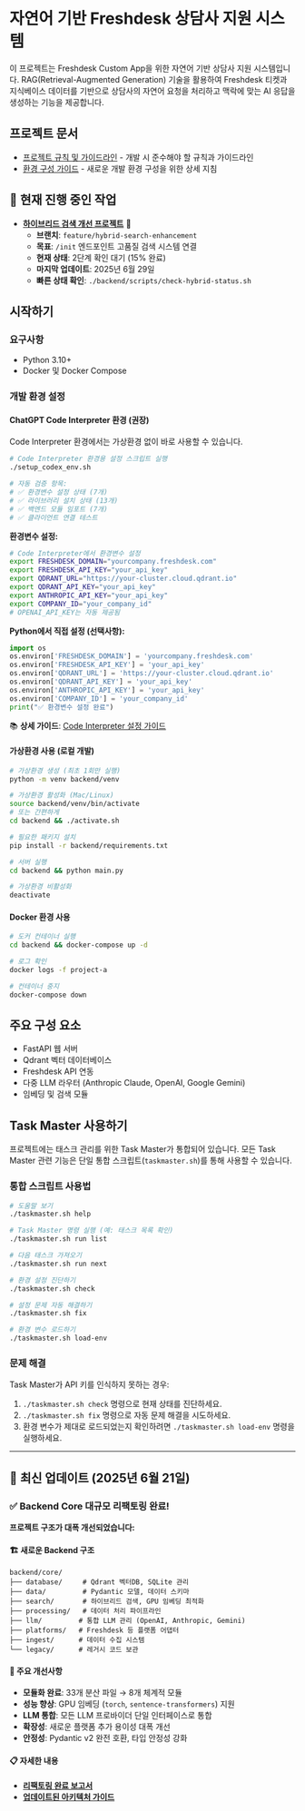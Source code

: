 # 자연어 기반 Freshdesk 상담사 지원 시스템

이 프로젝트는 Freshdesk Custom App을 위한 자연어 기반 상담사 지원 시스템입니다.
RAG(Retrieval-Augmented Generation) 기술을 활용하여 Freshdesk 티켓과 지식베이스 데이터를 기반으로 상담사의 자연어 요청을 처리하고 맥락에 맞는 AI 응답을 생성하는 기능을 제공합니다.

## 프로젝트 문서

- [프로젝트 규칙 및 가이드라인](./PROJECT_RULES.md) - 개발 시 준수해야 할 규칙과 가이드라인
- [환경 구성 가이드](./SETUP.md) - 새로운 개발 환경 구성을 위한 상세 지침

## 🔄 현재 진행 중인 작업

- **[하이브리드 검색 개선 프로젝트](./docs/HYBRID_SEARCH_STATUS.md)** 🚀
  - **브랜치**: `feature/hybrid-search-enhancement`
  - **목표**: `/init` 엔드포인트 고품질 검색 시스템 연결
  - **현재 상태**: 2단계 확인 대기 (15% 완료)
  - **마지막 업데이트**: 2025년 6월 29일
  - **빠른 상태 확인**: `./backend/scripts/check-hybrid-status.sh`

## 시작하기

### 요구사항

- Python 3.10+
- Docker 및 Docker Compose

### 개발 환경 설정

#### ChatGPT Code Interpreter 환경 (권장)

Code Interpreter 환경에서는 가상환경 없이 바로 사용할 수 있습니다.

```bash
# Code Interpreter 환경용 설정 스크립트 실행
./setup_codex_env.sh

# 자동 검증 항목:
# ✅ 환경변수 설정 상태 (7개)
# ✅ 라이브러리 설치 상태 (13개)
# ✅ 백엔드 모듈 임포트 (7개)
# ✅ 클라이언트 연결 테스트
```

**환경변수 설정:**

```bash
# Code Interpreter에서 환경변수 설정
export FRESHDESK_DOMAIN="yourcompany.freshdesk.com"
export FRESHDESK_API_KEY="your_api_key"
export QDRANT_URL="https://your-cluster.cloud.qdrant.io"
export QDRANT_API_KEY="your_api_key"
export ANTHROPIC_API_KEY="your_api_key"
export COMPANY_ID="your_company_id"
# OPENAI_API_KEY는 자동 제공됨
```

**Python에서 직접 설정 (선택사항):**

```python
import os
os.environ['FRESHDESK_DOMAIN'] = 'yourcompany.freshdesk.com'
os.environ['FRESHDESK_API_KEY'] = 'your_api_key'
os.environ['QDRANT_URL'] = 'https://your-cluster.cloud.qdrant.io'
os.environ['QDRANT_API_KEY'] = 'your_api_key'
os.environ['ANTHROPIC_API_KEY'] = 'your_api_key'
os.environ['COMPANY_ID'] = 'your_company_id'
print("✅ 환경변수 설정 완료")
```

📚 **상세 가이드**: [Code Interpreter 설정 가이드](./CODEX_SETUP.md)

#### 가상환경 사용 (로컬 개발)

```bash
# 가상환경 생성 (최초 1회만 실행)
python -m venv backend/venv

# 가상환경 활성화 (Mac/Linux)
source backend/venv/bin/activate
# 또는 간편하게
cd backend && ./activate.sh

# 필요한 패키지 설치
pip install -r backend/requirements.txt

# 서버 실행
cd backend && python main.py

# 가상환경 비활성화
deactivate
```

#### Docker 환경 사용

```bash
# 도커 컨테이너 실행
cd backend && docker-compose up -d

# 로그 확인
docker logs -f project-a

# 컨테이너 중지
docker-compose down
```

## 주요 구성 요소

- FastAPI 웹 서버
- Qdrant 벡터 데이터베이스
- Freshdesk API 연동
- 다중 LLM 라우터 (Anthropic Claude, OpenAI, Google Gemini)
- 임베딩 및 검색 모듈

## Task Master 사용하기

프로젝트에는 태스크 관리를 위한 Task Master가 통합되어 있습니다. 모든 Task Master 관련 기능은 단일 통합 스크립트(`taskmaster.sh`)를 통해 사용할 수 있습니다.

### 통합 스크립트 사용법

```bash
# 도움말 보기
./taskmaster.sh help

# Task Master 명령 실행 (예: 태스크 목록 확인)
./taskmaster.sh run list

# 다음 태스크 가져오기
./taskmaster.sh run next

# 환경 설정 진단하기
./taskmaster.sh check

# 설정 문제 자동 해결하기
./taskmaster.sh fix

# 환경 변수 로드하기
./taskmaster.sh load-env
```

### 문제 해결

Task Master가 API 키를 인식하지 못하는 경우:

1. `./taskmaster.sh check` 명령으로 현재 상태를 진단하세요.
2. `./taskmaster.sh fix` 명령으로 자동 문제 해결을 시도하세요.
3. 환경 변수가 제대로 로드되었는지 확인하려면 `./taskmaster.sh load-env` 명령을 실행하세요.

---

## 🎉 최신 업데이트 (2025년 6월 21일)

### ✅ Backend Core 대규모 리팩토링 완료!

**프로젝트 구조가 대폭 개선되었습니다:**

#### 🏗️ 새로운 Backend 구조

```
backend/core/
├── database/     # Qdrant 벡터DB, SQLite 관리
├── data/         # Pydantic 모델, 데이터 스키마
├── search/       # 하이브리드 검색, GPU 임베딩 최적화
├── processing/   # 데이터 처리 파이프라인
├── llm/         # 통합 LLM 관리 (OpenAI, Anthropic, Gemini)
├── platforms/   # Freshdesk 등 플랫폼 어댑터
├── ingest/      # 데이터 수집 시스템
└── legacy/      # 레거시 코드 보관
```

#### 🚀 주요 개선사항

- **모듈화 완료**: 33개 분산 파일 → 8개 체계적 모듈
- **성능 향상**: GPU 임베딩 (`torch`, `sentence-transformers`) 지원
- **LLM 통합**: 모든 LLM 프로바이더 단일 인터페이스로 통합
- **확장성**: 새로운 플랫폼 추가 용이성 대폭 개선
- **안정성**: Pydantic v2 완전 호환, 타입 안정성 강화

#### 📋 자세한 내용

- **[리팩토링 완료 보고서](./backend/docs/BACKEND_REFACTORING_COMPLETION_REPORT.md)**
- **[업데이트된 아키텍처 가이드](./.github/instructions/core/system-architecture.instructions.md)**
